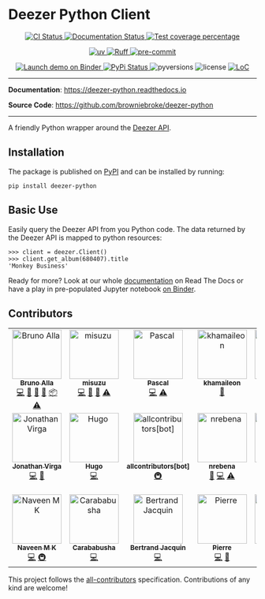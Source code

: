 # Deezer Python Client

<p align="center">
  <a href="https://github.com/browniebroke/deezer-python/actions/workflows/ci.yml?query=branch%3Amain">
    <img alt="CI Status" src="https://img.shields.io/github/actions/workflow/status/browniebroke/deezer-python/ci.yml?branch=main&logo=github&style=flat-square">
  </a>
  <a href="https://readthedocs.org/projects/deezer-python/builds/">
    <img src="https://img.shields.io/readthedocs/deezer-python.svg?logo=read-the-docs&style=flat-square" alt="Documentation Status">
  </a>
  <a href="https://codecov.io/gh/browniebroke/deezer-python">
    <img src="https://img.shields.io/codecov/c/github/browniebroke/deezer-python.svg?logo=codecov&style=flat-square" alt="Test coverage percentage">
  </a>
</p>
<p align="center">
  <a href="https://github.com/astral-sh/uv">
    <img src="https://img.shields.io/endpoint?url=https://github.com/astral-sh/uvbadge/v0.json" alt="uv">
  </a>
  <a href="https://github.com/astral-sh/ruff">
    <img src="https://img.shields.io/endpoint?url=https://raw.githubusercontent.com/astral-sh/ruff/main/assets/badge/v2.json" alt="Ruff">
  </a>
  <a href="https://github.com/pre-commit/pre-commit">
    <img src="https://img.shields.io/badge/pre--commit-enabled-brightgreen?logo=pre-commit&logoColor=white&style=flat-square" alt="pre-commit">
  </a>
</p>
<p align="center">
  <a href="https://mybinder.org/v2/gh/browniebroke/deezer-python/main?filepath=demo.ipynb">
    <img src="https://mybinder.org/badge_logo.svg" alt="Launch demo on Binder">
  </a>
  <a href="https://pypi.org/project/deezer-python/">
    <img src="https://img.shields.io/pypi/v/deezer-python.svg?logo=python&amp;logoColor=fff&amp;style=flat-square" alt="PyPi Status">
  </a>
  <img src="https://img.shields.io/pypi/pyversions/deezer-python.svg?style=flat-square" alt="pyversions">
  <img src="https://img.shields.io/pypi/l/deezer-python.svg?style=flat-square" alt="license">
  <a href="https://github.com/browniebroke/deezer-python">
    <img src="https://tokei.rs/b1/github/browniebroke/deezer-python" alt="LoC">
  </a>
</p>

---

**Documentation**: <a href="https://deezer-python.readthedocs.io" target="_blank">https://deezer-python.readthedocs.io</a>

**Source Code**: <a href="https://github.com/browniebroke/deezer-python" target="_blank">https://github.com/browniebroke/deezer-python </a>

---

A friendly Python wrapper around the [Deezer API](https://developers.deezer.com/api).

## Installation

The package is published on
[PyPI](https://pypi.org/project/deezer-python/) and can be installed by running:

    pip install deezer-python

## Basic Use

Easily query the Deezer API from you Python code. The data returned by the Deezer
API is mapped to python resources:

```pycon
>>> client = deezer.Client()
>>> client.get_album(680407).title
'Monkey Business'
```

Ready for more? Look at our whole [documentation](http://deezer-python.readthedocs.io/)
on Read The Docs or have a play in pre-populated Jupyter notebook
[on Binder](https://mybinder.org/v2/gh/browniebroke/deezer-python/main?filepath=demo.ipynb).

## Contributors

<!-- ALL-CONTRIBUTORS-LIST:START - Do not remove or modify this section -->
<!-- prettier-ignore-start -->
<!-- markdownlint-disable -->
<table>
  <tbody>
    <tr>
      <td align="center" valign="top" width="14.28%"><a href="https://www.twitter.com/_BrunoAlla"><img src="https://avatars1.githubusercontent.com/u/861044?v=4?s=100" width="100px;" alt="Bruno Alla"/><br /><sub><b>Bruno Alla</b></sub></a><br /><a href="https://github.com/browniebroke/deezer-python/commits?author=browniebroke" title="Code">💻</a> <a href="https://github.com/browniebroke/deezer-python/commits?author=browniebroke" title="Documentation">📖</a> <a href="#ideas-browniebroke" title="Ideas, Planning, & Feedback">🤔</a> <a href="#maintenance-browniebroke" title="Maintenance">🚧</a> <a href="#platform-browniebroke" title="Packaging/porting to new platform">📦</a> <a href="https://github.com/browniebroke/deezer-python/commits?author=browniebroke" title="Tests">⚠️</a></td>
      <td align="center" valign="top" width="14.28%"><a href="https://github.com/misuzu"><img src="https://avatars1.githubusercontent.com/u/248143?v=4?s=100" width="100px;" alt="misuzu"/><br /><sub><b>misuzu</b></sub></a><br /><a href="https://github.com/browniebroke/deezer-python/commits?author=misuzu" title="Code">💻</a> <a href="https://github.com/browniebroke/deezer-python/commits?author=misuzu" title="Documentation">📖</a> <a href="#ideas-misuzu" title="Ideas, Planning, & Feedback">🤔</a> <a href="https://github.com/browniebroke/deezer-python/commits?author=misuzu" title="Tests">⚠️</a></td>
      <td align="center" valign="top" width="14.28%"><a href="https://github.com/pfouque"><img src="https://avatars1.githubusercontent.com/u/8300001?v=4?s=100" width="100px;" alt="Pascal"/><br /><sub><b>Pascal</b></sub></a><br /><a href="https://github.com/browniebroke/deezer-python/commits?author=pfouque" title="Code">💻</a> <a href="https://github.com/browniebroke/deezer-python/commits?author=pfouque" title="Tests">⚠️</a></td>
      <td align="center" valign="top" width="14.28%"><a href="https://github.com/khamaileon"><img src="https://avatars2.githubusercontent.com/u/1322166?v=4?s=100" width="100px;" alt="khamaileon"/><br /><sub><b>khamaileon</b></sub></a><br /><a href="https://github.com/browniebroke/deezer-python/commits?author=khamaileon" title="Documentation">📖</a></td>
      <td align="center" valign="top" width="14.28%"><a href="https://github.com/sheregeda"><img src="https://avatars3.githubusercontent.com/u/2856444?v=4?s=100" width="100px;" alt="Nikolay Sheregeda"/><br /><sub><b>Nikolay Sheregeda</b></sub></a><br /><a href="https://github.com/browniebroke/deezer-python/commits?author=sheregeda" title="Code">💻</a> <a href="https://github.com/browniebroke/deezer-python/commits?author=sheregeda" title="Tests">⚠️</a></td>
      <td align="center" valign="top" width="14.28%"><a href="https://github.com/horstmannmat"><img src="https://avatars1.githubusercontent.com/u/11761333?v=4?s=100" width="100px;" alt="Matheus Horstmann"/><br /><sub><b>Matheus Horstmann</b></sub></a><br /><a href="https://github.com/browniebroke/deezer-python/commits?author=horstmannmat" title="Code">💻</a> <a href="https://github.com/browniebroke/deezer-python/commits?author=horstmannmat" title="Documentation">📖</a></td>
      <td align="center" valign="top" width="14.28%"><a href="https://github.com/MDCEY"><img src="https://avatars2.githubusercontent.com/u/3812864?v=4?s=100" width="100px;" alt="Kieran Wynne"/><br /><sub><b>Kieran Wynne</b></sub></a><br /><a href="https://github.com/browniebroke/deezer-python/commits?author=MDCEY" title="Code">💻</a></td>
    </tr>
    <tr>
      <td align="center" valign="top" width="14.28%"><a href="https://github.com/jnth"><img src="https://avatars0.githubusercontent.com/u/7796167?v=4?s=100" width="100px;" alt="Jonathan Virga"/><br /><sub><b>Jonathan Virga</b></sub></a><br /><a href="https://github.com/browniebroke/deezer-python/commits?author=jnth" title="Code">💻</a> <a href="https://github.com/browniebroke/deezer-python/commits?author=jnth" title="Documentation">📖</a></td>
      <td align="center" valign="top" width="14.28%"><a href="https://github.com/hugovk"><img src="https://avatars2.githubusercontent.com/u/1324225?v=4?s=100" width="100px;" alt="Hugo"/><br /><sub><b>Hugo</b></sub></a><br /><a href="https://github.com/browniebroke/deezer-python/commits?author=hugovk" title="Code">💻</a></td>
      <td align="center" valign="top" width="14.28%"><a href="https://github.com/all-contributors/all-contributors-bot"><img src="https://avatars3.githubusercontent.com/u/46843839?v=4?s=100" width="100px;" alt="allcontributors[bot]"/><br /><sub><b>allcontributors[bot]</b></sub></a><br /><a href="#infra-allcontributors" title="Infrastructure (Hosting, Build-Tools, etc)">🚇</a></td>
      <td align="center" valign="top" width="14.28%"><a href="https://github.com/nrebena"><img src="https://avatars3.githubusercontent.com/u/49879400?v=4?s=100" width="100px;" alt="nrebena"/><br /><sub><b>nrebena</b></sub></a><br /><a href="https://github.com/browniebroke/deezer-python/issues?q=author%3Anrebena" title="Bug reports">🐛</a> <a href="https://github.com/browniebroke/deezer-python/commits?author=nrebena" title="Code">💻</a> <a href="https://github.com/browniebroke/deezer-python/commits?author=nrebena" title="Tests">⚠️</a></td>
      <td align="center" valign="top" width="14.28%"><a href="https://github.com/spvkgn"><img src="https://avatars0.githubusercontent.com/u/4147135?v=4?s=100" width="100px;" alt="Pavel"/><br /><sub><b>Pavel</b></sub></a><br /><a href="https://github.com/browniebroke/deezer-python/issues?q=author%3Aspvkgn" title="Bug reports">🐛</a></td>
      <td align="center" valign="top" width="14.28%"><a href="http://www.idiap.ch || www.edeltech.ch"><img src="https://avatars0.githubusercontent.com/u/898010?v=4?s=100" width="100px;" alt="Samuel Gaist"/><br /><sub><b>Samuel Gaist</b></sub></a><br /><a href="https://github.com/browniebroke/deezer-python/commits?author=sgaist" title="Code">💻</a> <a href="https://github.com/browniebroke/deezer-python/commits?author=sgaist" title="Tests">⚠️</a> <a href="#security-sgaist" title="Security">🛡️</a></td>
      <td align="center" valign="top" width="14.28%"><a href="https://github.com/hithomasmorelli"><img src="https://avatars0.githubusercontent.com/u/22722644?v=4?s=100" width="100px;" alt="Thomas Morelli"/><br /><sub><b>Thomas Morelli</b></sub></a><br /><a href="https://github.com/browniebroke/deezer-python/issues?q=author%3Ahithomasmorelli" title="Bug reports">🐛</a> <a href="https://github.com/browniebroke/deezer-python/commits?author=hithomasmorelli" title="Code">💻</a> <a href="#ideas-hithomasmorelli" title="Ideas, Planning, & Feedback">🤔</a></td>
    </tr>
    <tr>
      <td align="center" valign="top" width="14.28%"><a href="https://naveen.syrusdark.website"><img src="https://avatars1.githubusercontent.com/u/49693820?v=4?s=100" width="100px;" alt="Naveen M K"/><br /><sub><b>Naveen M K</b></sub></a><br /><a href="https://github.com/browniebroke/deezer-python/commits?author=naveen521kk" title="Code">💻</a> <a href="#infra-naveen521kk" title="Infrastructure (Hosting, Build-Tools, etc)">🚇</a></td>
      <td align="center" valign="top" width="14.28%"><a href="https://github.com/Carababusha"><img src="https://avatars.githubusercontent.com/u/64437819?v=4?s=100" width="100px;" alt="Carababusha"/><br /><sub><b>Carababusha</b></sub></a><br /><a href="https://github.com/browniebroke/deezer-python/commits?author=Carababusha" title="Code">💻</a></td>
      <td align="center" valign="top" width="14.28%"><a href="https://github.com/bjacquin"><img src="https://avatars.githubusercontent.com/u/5293357?v=4?s=100" width="100px;" alt="Bertrand Jacquin"/><br /><sub><b>Bertrand Jacquin</b></sub></a><br /><a href="https://github.com/browniebroke/deezer-python/commits?author=bjacquin" title="Code">💻</a></td>
      <td align="center" valign="top" width="14.28%"><a href="https://github.com/prndrbr"><img src="https://avatars.githubusercontent.com/u/96344856?v=4?s=100" width="100px;" alt="Pierre"/><br /><sub><b>Pierre</b></sub></a><br /><a href="https://github.com/browniebroke/deezer-python/commits?author=prndrbr" title="Code">💻</a> <a href="https://github.com/browniebroke/deezer-python/commits?author=prndrbr" title="Documentation">📖</a></td>
      <td align="center" valign="top" width="14.28%"><a href="https://jonathanbangert.com"><img src="https://avatars.githubusercontent.com/u/74015378?v=4?s=100" width="100px;" alt="Jonathan"/><br /><sub><b>Jonathan</b></sub></a><br /><a href="https://github.com/browniebroke/deezer-python/commits?author=Un10ck3d" title="Code">💻</a> <a href="https://github.com/browniebroke/deezer-python/commits?author=Un10ck3d" title="Documentation">📖</a> <a href="https://github.com/browniebroke/deezer-python/commits?author=Un10ck3d" title="Tests">⚠️</a></td>
    </tr>
  </tbody>
</table>

<!-- markdownlint-restore -->
<!-- prettier-ignore-end -->

<!-- ALL-CONTRIBUTORS-LIST:END -->

This project follows the [all-contributors](https://allcontributors.org) specification.
Contributions of any kind are welcome!
